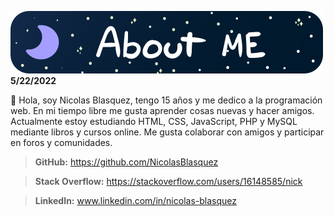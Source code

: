 ![Alt text](https://github.com/NicolasBlasquez/Introduciendome/raw/main/Assets/AboutMe.svg)**5/22/2022**

👋 Hola, soy Nicolas Blasquez, tengo 15 años y me dedico a la programación web. En mi tiempo libre me gusta aprender cosas nuevas y hacer amigos. Actualmente estoy estudiando HTML, CSS, JavaScript, PHP y MySQL mediante libros y cursos online. Me gusta colaborar con amigos y participar en foros y comunidades.

>**GitHub:** https://github.com/NicolasBlasquez

>**Stack Overflow:** https://stackoverflow.com/users/16148585/nick

>**LinkedIn:** www.linkedin.com/in/nicolas-blasquez

